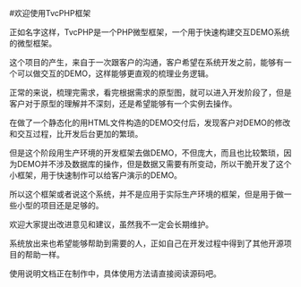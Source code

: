 #欢迎使用TvcPHP框架

正如名字这样，TvcPHP是一个PHP微型框架，一个用于快速构建交互DEMO系统的微型框架。

这个项目的产生，来自于一次跟客户的沟通，客户希望在系统开发之前，能够有一个可以做交互的DEMO，这样能够更直观的梳理业务逻辑。

正常的来说，梳理完需求，看完根据需求的原型图，就可以进入开发阶段了，但是客户对于原型的理解并不深刻，还是希望能够有一个实例去操作。

在做了一个静态化的用HTML文件构造的DEMO交付后，发现客户对DEMO的修改和交互过程，比开发后台更加的繁琐。

但是这个阶段用生产环境的开发框架去做DEMO，不但庞大，而且也比较繁琐，因为DEMO并不涉及数据库的操作，但是数据又需要有所变动，所以干脆开发了这个小框架，用于快速制作可以给客户演示的DEMO。

所以这个框架或者说这个系统，并不是应用于实际生产环境的框架，但是用于做一些小型的项目还是足够的。

欢迎大家提出改进意见和建议，虽然我不一定会长期维护。

系统放出来也希望能够帮助到需要的人，正如自己在开发过程中得到了其他开源项目的帮助一样。

使用说明文档正在制作中，具体使用方法请直接阅读源码吧。